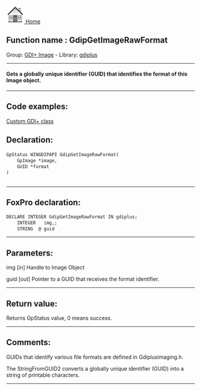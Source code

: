 [<img src="../../images/home.png"> Home ](https://github.com/VFPX/Win32API)  

## Function name : GdipGetImageRawFormat
Group: [GDI+ Image](../../functions_group.md#GDIplus_Image)  -  Library: [gdiplus](../../libraries.md#gdiplus)  
***  


#### Gets a globally unique identifier (GUID) that identifies the format of this Image object.
***  


## Code examples:
[Custom GDI+ class](../../samples/sample_450.md)  

## Declaration:
```foxpro  
GpStatus WINGDIPAPI GdipGetImageRawFormat(
	GpImage *image,
	GUID *format
)
  
```  
***  


## FoxPro declaration:
```foxpro  
DECLARE INTEGER GdipGetImageRawFormat IN gdiplus;
	INTEGER   img,;
	STRING  @ guid  
```  
***  


## Parameters:
img
[in] Handle to Image Object

guid
[out] Pointer to a GUID that receives the format identifier.  
***  


## Return value:
Returns GpStatus value, 0 means success.  
***  


## Comments:
GUIDs that identify various file formats are defined in Gdiplusimaging.h.  
  
The StringFromGUID2 converts a globally unique identifier (GUID) into a string of printable characters.  
  
***  

